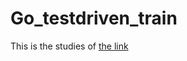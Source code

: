 # Go_testdriven_train

This is the studies of [the link](https://andmorefine.gitbook.io/learn-go-with-tests/build-an-application/app-intro)

